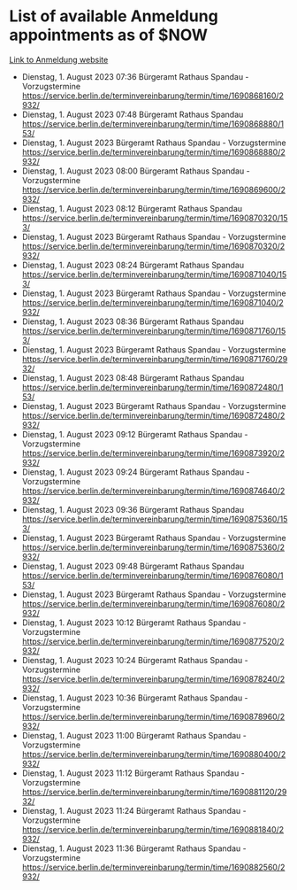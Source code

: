 # List of available Anmeldung appointments as of $NOW
[Link to Anmeldung website](https://service.berlin.de/terminvereinbarung/termin/tag.php?termin=1&anliegen[]=120686&dienstleisterlist=122210,122217,327316,122219,327312,122227,327314,122231,327346,122243,327348,122254,122252,329742,122260,329745,122262,329748,122271,327278,122273,327274,122277,327276,330436,122280,327294,122282,327290,122284,327292,122291,327270,122285,327266,122286,327264,122296,327268,150230,329760,122297,327286,122294,327284,122312,329763,122314,329775,122304,327330,122311,327334,122309,327332,317869,122281,327352,122279,329772,122283,122276,327324,122274,327326,122267,329766,122246,327318,122251,327320,122257,327322,122208,327298,122226,327300&herkunft=http%3A%2F%2Fservice.berlin.de%2Fdienstleistung%2F120686%2F)
- Dienstag, 1. August 2023 07:36 Bürgeramt Rathaus Spandau - Vorzugstermine https://service.berlin.de/terminvereinbarung/termin/time/1690868160/2932/
- Dienstag, 1. August 2023 07:48 Bürgeramt Rathaus Spandau https://service.berlin.de/terminvereinbarung/termin/time/1690868880/153/
- Dienstag, 1. August 2023  Bürgeramt Rathaus Spandau - Vorzugstermine https://service.berlin.de/terminvereinbarung/termin/time/1690868880/2932/
- Dienstag, 1. August 2023 08:00 Bürgeramt Rathaus Spandau - Vorzugstermine https://service.berlin.de/terminvereinbarung/termin/time/1690869600/2932/
- Dienstag, 1. August 2023 08:12 Bürgeramt Rathaus Spandau https://service.berlin.de/terminvereinbarung/termin/time/1690870320/153/
- Dienstag, 1. August 2023  Bürgeramt Rathaus Spandau - Vorzugstermine https://service.berlin.de/terminvereinbarung/termin/time/1690870320/2932/
- Dienstag, 1. August 2023 08:24 Bürgeramt Rathaus Spandau https://service.berlin.de/terminvereinbarung/termin/time/1690871040/153/
- Dienstag, 1. August 2023  Bürgeramt Rathaus Spandau - Vorzugstermine https://service.berlin.de/terminvereinbarung/termin/time/1690871040/2932/
- Dienstag, 1. August 2023 08:36 Bürgeramt Rathaus Spandau https://service.berlin.de/terminvereinbarung/termin/time/1690871760/153/
- Dienstag, 1. August 2023  Bürgeramt Rathaus Spandau - Vorzugstermine https://service.berlin.de/terminvereinbarung/termin/time/1690871760/2932/
- Dienstag, 1. August 2023 08:48 Bürgeramt Rathaus Spandau https://service.berlin.de/terminvereinbarung/termin/time/1690872480/153/
- Dienstag, 1. August 2023  Bürgeramt Rathaus Spandau - Vorzugstermine https://service.berlin.de/terminvereinbarung/termin/time/1690872480/2932/
- Dienstag, 1. August 2023 09:12 Bürgeramt Rathaus Spandau - Vorzugstermine https://service.berlin.de/terminvereinbarung/termin/time/1690873920/2932/
- Dienstag, 1. August 2023 09:24 Bürgeramt Rathaus Spandau - Vorzugstermine https://service.berlin.de/terminvereinbarung/termin/time/1690874640/2932/
- Dienstag, 1. August 2023 09:36 Bürgeramt Rathaus Spandau https://service.berlin.de/terminvereinbarung/termin/time/1690875360/153/
- Dienstag, 1. August 2023  Bürgeramt Rathaus Spandau - Vorzugstermine https://service.berlin.de/terminvereinbarung/termin/time/1690875360/2932/
- Dienstag, 1. August 2023 09:48 Bürgeramt Rathaus Spandau https://service.berlin.de/terminvereinbarung/termin/time/1690876080/153/
- Dienstag, 1. August 2023  Bürgeramt Rathaus Spandau - Vorzugstermine https://service.berlin.de/terminvereinbarung/termin/time/1690876080/2932/
- Dienstag, 1. August 2023 10:12 Bürgeramt Rathaus Spandau - Vorzugstermine https://service.berlin.de/terminvereinbarung/termin/time/1690877520/2932/
- Dienstag, 1. August 2023 10:24 Bürgeramt Rathaus Spandau - Vorzugstermine https://service.berlin.de/terminvereinbarung/termin/time/1690878240/2932/
- Dienstag, 1. August 2023 10:36 Bürgeramt Rathaus Spandau - Vorzugstermine https://service.berlin.de/terminvereinbarung/termin/time/1690878960/2932/
- Dienstag, 1. August 2023 11:00 Bürgeramt Rathaus Spandau - Vorzugstermine https://service.berlin.de/terminvereinbarung/termin/time/1690880400/2932/
- Dienstag, 1. August 2023 11:12 Bürgeramt Rathaus Spandau - Vorzugstermine https://service.berlin.de/terminvereinbarung/termin/time/1690881120/2932/
- Dienstag, 1. August 2023 11:24 Bürgeramt Rathaus Spandau - Vorzugstermine https://service.berlin.de/terminvereinbarung/termin/time/1690881840/2932/
- Dienstag, 1. August 2023 11:36 Bürgeramt Rathaus Spandau - Vorzugstermine https://service.berlin.de/terminvereinbarung/termin/time/1690882560/2932/
